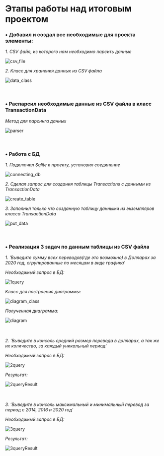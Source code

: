 # Этапы работы над итоговым проектом


### • Добавил и создал все необходимые для проекта элементы:

_1. CSV файл, из которого нам необходимо парсить данные_

![csv_file](https://github.com/mrrrkhl/finalProject/blob/master/images/CSV.png)

_2. Класс для хранения данных из CSV файла_

![data_class](https://github.com/mrrrkhl/finalProject/blob/master/images/transactionData.png) <br><br><br>


### • Распарсил необходимые данные из CSV файла в класс TransactionData

_Метод для парсинга данных_

![parser](https://github.com/mrrrkhl/finalProject/blob/master/images/parseCSV.png) <br><br><br>


### • Работа с БД

_1. Подключил Sqlite к проекту, установил соединение_

![connecting_db](https://github.com/mrrrkhl/finalProject/blob/master/images/connectingDB.png)

_2. Сделал запрос для создания таблицы Transactions с данными из TransactionData_

![create_table](https://github.com/mrrrkhl/finalProject/blob/master/images/createTable.png)

_3. Заполнил только что созданную таблицу данными из экземпляров класса TransactionData_

![put_data](https://github.com/mrrrkhl/finalProject/blob/master/images/putDataIntoTable.png) <br><br><br>

### • Реализация 3 задач по данным таблицы из CSV файла

_1. 'Выведите сумму всех переводов(где это возможно) в Долларах за 2020 год, сгрупированные по месяцам в виде графика'_

_Необходимый запрос в БД:_

![1query](https://github.com/mrrrkhl/finalProject/blob/master/images/1taskQuery.png)

_Класс для построения диаграммы:_

![diagram_class](https://github.com/mrrrkhl/finalProject/blob/master/images/diagram.png)

_Полученная диаграмма:_

![diagram](https://github.com/mrrrkhl/finalProject/blob/master/images/1taskResult.png) <br><br><br>

_2. 'Выведите в консоль средний размер перевода в долларах, а так же их количество, за каждый уникальный период'_

_Необходимый запрос в БД:_

![2query](https://github.com/mrrrkhl/finalProject/blob/master/images/2taskQuery.png)

_Результат:_

![2queryResult](https://github.com/mrrrkhl/finalProject/blob/master/images/2taskResult.png) <br><br><br>

_3. 'Выведите в консоль максимальный и минимальный перевод за период с 2014, 2016 и 2020 год'_

_Необходимый запрос в БД:_

![3query](https://github.com/mrrrkhl/finalProject/blob/master/images/3taskQuery.png)

_Результат:_

![3queryResult](https://github.com/mrrrkhl/finalProject/blob/master/images/3taskResult.png)
